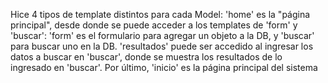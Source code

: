 Hice 4 tipos de template distintos para cada Model: 'home' es la "página principal", desde donde se puede acceder
a los templates de 'form' y 'buscar': 'form' es el formulario para agregar un objeto a la DB, y 'buscar' para buscar uno en la DB.
'resultados' puede ser accedido al ingresar los datos a buscar en 'buscar', donde se muestra los resultados de lo ingresado en 'buscar'.
Por último, 'inicio' es la página principal del sistema